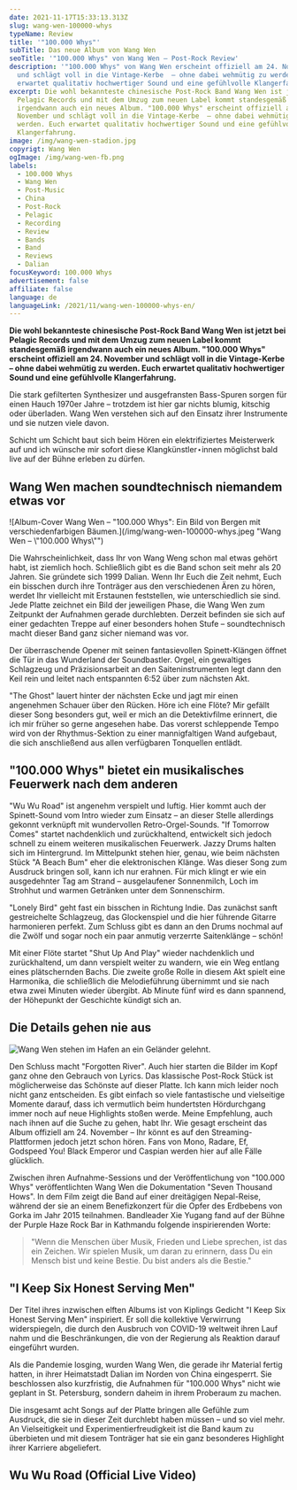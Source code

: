 ```yaml
---
date: 2021-11-17T15:33:13.313Z
slug: wang-wen-100000-whys
typeName: Review
title: '"100.000 Whys"'
subTitle: Das neue Album von Wang Wen
seoTitle: '"100.000 Whys" von Wang Wen – Post-Rock Review'
description: '"100.000 Whys" von Wang Wen erscheint offiziell am 24. November
  und schlägt voll in die Vintage-Kerbe  – ohne dabei wehmütig zu werden. Euch
  erwartet qualitativ hochwertiger Sound und eine gefühlvolle Klangerfahrung.'
excerpt: Die wohl bekannteste chinesische Post-Rock Band Wang Wen ist jetzt bei
  Pelagic Records und mit dem Umzug zum neuen Label kommt standesgemäß
  irgendwann auch ein neues Album. "100.000 Whys" erscheint offiziell am 24.
  November und schlägt voll in die Vintage-Kerbe  – ohne dabei wehmütig zu
  werden. Euch erwartet qualitativ hochwertiger Sound und eine gefühlvolle
  Klangerfahrung.
image: /img/wang-wen-stadion.jpg
copyrigt: Wang Wen
ogImage: /img/wang-wen-fb.png
labels:
  - 100.000 Whys
  - Wang Wen
  - Post-Music
  - China
  - Post-Rock
  - Pelagic
  - Recording
  - Review
  - Bands
  - Band
  - Reviews
  - Dalian
focusKeyword: 100.000 Whys
advertisement: false
affiliate: false
language: de
languageLink: /2021/11/wang-wen-100000-whys-en/
---
```

**Die wohl bekannteste chinesische Post-Rock Band Wang Wen ist jetzt bei Pelagic Records und mit dem Umzug zum neuen Label kommt standesgemäß irgendwann auch ein neues Album. "100.000 Whys" erscheint offiziell am 24. November und schlägt voll in die Vintage-Kerbe  – ohne dabei wehmütig zu werden. Euch erwartet qualitativ hochwertiger Sound und eine gefühlvolle Klangerfahrung.**

Die stark gefilterten Synthesizer und ausgefransten Bass-Spuren sorgen für einen Hauch 1970er Jahre – trotzdem ist hier gar nichts blumig, kitschig oder überladen. Wang Wen verstehen sich auf den Einsatz ihrer Instrumente und sie nutzen viele davon. 

Schicht um Schicht baut sich beim Hören ein elektrifiziertes Meisterwerk auf und ich wünsche mir sofort diese Klangkünstler⋆innen möglichst bald live auf der Bühne erleben zu dürfen.

## Wang Wen machen soundtechnisch niemandem etwas vor

![Album-Cover Wang Wen – "100.000 Whys": Ein Bild von Bergen mit verschiedenfarbigen Bäumen.](/img/wang-wen-100000-whys.jpeg "Wang Wen – \\"100.000 Whys\\"")

Die Wahrscheinlichkeit, dass Ihr von Wang Weng schon mal etwas gehört habt, ist ziemlich hoch. Schließlich gibt es die Band schon seit mehr als 20 Jahren. Sie gründete sich 1999 Dalian. Wenn Ihr Euch die Zeit nehmt, Euch ein bisschen durch ihre Tonträger aus den verschiedenen Ären zu hören, werdet Ihr vielleicht mit Erstaunen feststellen, wie unterschiedlich sie sind. Jede Platte zeichnet ein Bild der jeweiligen Phase, die Wang Wen zum Zeitpunkt der Aufnahmen gerade durchlebten. Derzeit befinden sie sich auf einer gedachten Treppe auf einer besonders hohen Stufe – soundtechnisch macht dieser Band ganz sicher niemand was vor.

Der überraschende Opener mit seinen fantasievollen Spinett-Klängen öffnet die Tür in das Wunderland der Soundbastler. Orgel, ein gewaltiges Schlagzeug und Präzisionsarbeit an den Saiteninstrumenten legt dann den Keil rein und leitet nach entspannten 6:52 über zum nächsten Akt. 

"The Ghost" lauert hinter der nächsten Ecke und jagt mir einen angenehmen Schauer über den Rücken. Höre ich eine Flöte? Mir gefällt dieser Song besonders gut, weil er mich an die Detektivfilme erinnert, die ich mir früher so gerne angesehen habe. Das vorerst schleppende Tempo wird von der Rhythmus-Sektion zu einer mannigfaltigen Wand aufgebaut, die sich anschließend aus allen verfügbaren Tonquellen entlädt.

## "100.000 Whys" bietet ein musikalisches Feuerwerk nach dem anderen

"Wu Wu Road" ist angenehm verspielt und luftig. Hier kommt auch der Spinett-Sound vom Intro wieder zum Einsatz – an dieser Stelle allerdings gekonnt verknüpft mit wundervollen Retro-Orgel-Sounds. "If Tomorrow Comes" startet nachdenklich und zurückhaltend, entwickelt sich jedoch schnell zu einem weiteren musikalischen Feuerwerk. Jazzy Drums halten sich im Hintergrund. Im Mittelpunkt stehen hier, genau, wie beim nächsten Stück "A Beach Bum" eher die elektronischen Klänge. Was dieser Song zum Ausdruck bringen soll, kann ich nur erahnen. Für mich klingt er wie ein ausgedehnter Tag am Strand – ausgelaufener Sonnenmilch, Loch im Strohhut und warmen Getränken unter dem Sonnenschirm.

"Lonely Bird" geht fast ein bisschen in Richtung Indie. Das zunächst sanft gestreichelte Schlagzeug, das Glockenspiel und die hier führende Gitarre harmonieren perfekt. Zum Schluss gibt es dann an den Drums nochmal auf die Zwölf und sogar noch ein paar anmutig verzerrte Saitenklänge – schön!

Mit einer Flöte startet "Shut Up And Play" wieder nachdenklich und zurückhaltend, um dann verspielt weiter zu wandern, wie ein Weg entlang eines plätschernden Bachs. Die zweite große Rolle in diesem Akt spielt eine Harmonika, die schließlich die Melodieführung übernimmt und sie nach etwa zwei Minuten wieder übergibt. Ab Minute fünf wird es dann spannend, der Höhepunkt der Geschichte kündigt sich an.

## Die Details gehen nie aus

![Wang Wen stehen im Hafen an ein Geländer gelehnt.](/img/wang-wen-outside.jpg "Wang Wen")

Den Schluss macht "Forgotten River". Auch hier starten die Bilder im Kopf ganz ohne den Gebrauch von Lyrics. Das klassische Post-Rock Stück ist möglicherweise das Schönste auf dieser Platte. Ich kann mich leider noch nicht ganz entscheiden. Es gibt einfach so viele fantastische und vielseitige Momente darauf, dass ich vermutlich beim hundertsten Hördurchgang immer noch auf neue Highlights stoßen werde. Meine Empfehlung, auch nach ihnen auf die Suche zu gehen, habt Ihr. Wie gesagt erscheint das Album offiziell am 24. November – Ihr könnt es auf den Streaming-Plattformen jedoch jetzt schon hören. Fans von Mono,  Radare, Ef, Godspeed You! Black Emperor und Caspian werden hier auf alle Fälle glücklich.

Zwischen ihren Aufnahme-Sessions und der Veröffentlichung von "100.000 Whys" veröffentlichten Wang Wen die Dokumentation "Seven Thousand Hows". In dem Film zeigt die Band auf einer dreitägigen Nepal-Reise, während der sie an einem Benefizkonzert für die Opfer des Erdbebens von Gorka im Jahr 2015 teilnahmen. Bandleader Xie Yugang fand auf der Bühne der Purple Haze Rock Bar in Kathmandu folgende inspirierenden Worte:

> "Wenn die Menschen über Musik, Frieden und Liebe sprechen, ist das ein Zeichen. Wir spielen Musik, um daran zu erinnern, dass Du ein Mensch bist und keine Bestie. Du bist anders als die Bestie."

## "I Keep Six Honest Serving Men"

Der Titel ihres inzwischen elften Albums ist von Kiplings Gedicht "I Keep Six Honest Serving Men" inspiriert. Er soll die kollektive Verwirrung widerspiegeln, die durch den Ausbruch von COVID-19 weltweit ihren Lauf nahm und die Beschränkungen, die von der Regierung als Reaktion darauf eingeführt wurden.

Als die Pandemie losging, wurden Wang Wen, die gerade ihr Material fertig hatten, in ihrer Heimatstadt Dalian im Norden von China eingesperrt. Sie beschlossen also kurzfristig, die Aufnahmen für "100.000 Whys" nicht wie geplant in St. Petersburg, sondern daheim in ihrem Proberaum zu machen.

Die insgesamt acht Songs auf der Platte bringen alle Gefühle zum Ausdruck, die sie in dieser Zeit durchlebt haben müssen – und so viel mehr. An Vielseitigkeit und Experimentierfreudigkeit ist die Band kaum zu überbieten und mit diesem Tonträger hat sie ein ganz besonderes Highlight ihrer Karriere abgeliefert.

## Wu Wu Road (Official Live Video)

<YouTube id="EkV5lGR2tNA" />